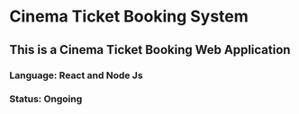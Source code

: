 # Cinema Ticket Booking System 
<h2>This is a Cinema Ticket Booking Web Application</h2>
<h3>Language: React and Node Js</h3>
<h3>Status: Ongoing</h3>
